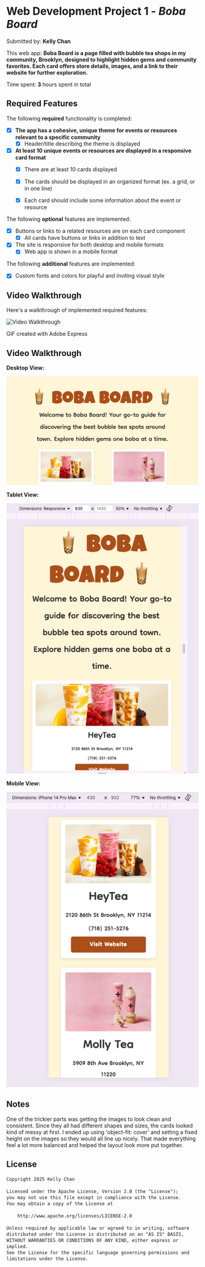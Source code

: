 # Web Development Project 1 - *Boba Board*

Submitted by: **Kelly Chan**

This web app: **Boba Board is a page filled with bubble tea shops in my community, Brooklyn, designed to highlight hidden gems and community favorites. Each card offers store details, images, and a link to their website for further exploration.**

Time spent: **3** hours spent in total

## Required Features

The following **required** functionality is completed:

- [X] **The app has a cohesive, unique theme for events or resources relevant to a specific community**
  - [X] Header/title describing the theme is displayed
- [X] **At least 10 unique events or resources are displayed in a responsive card format**
  - [X] There are at least 10 cards displayed 
  - [X] The cards should be displayed in an organized format (ex. a grid, or in one line)
  - [X] Each card should include some information about the event or resource


The following **optional** features are implemented:

- [X] Buttons or links to a related resources are on each card component
  - [X] All cards have buttons or links in addition to text
- [X] The site is responsive for both desktop and mobile formats
  - [X] Web app is shown in a mobile format

The following **additional** features are implemented:

* [X] Custom fonts and colors for playful and inviting visual style

## Video Walkthrough

Here's a walkthrough of implemented required features:

<img src='Walkthrough.gif' title='Video Walkthrough' width='' alt='Video Walkthrough' />

GIF created with Adobe Express

## Video Walkthrough
**Desktop View:**

<img src='Desktop.png' title='Desktop View' width='' alt='Desktop View' />

**Tablet View:**

<img src='Tablet.png' title='Tablet View' width='' alt='Tablet View' />

**Mobile View:**

<img src='Moblie.png' title='Mobile View' width='' alt='Mobile View' />

## Notes

One of the trickier parts was getting the images to look clean and consistent. Since they all had different shapes and sizes, the cards looked kind of messy at first. I ended up using 'object-fit: cover' and setting a fixed height on the images so they would all line up nicely. That made everything feel a lot more balanced and helped the layout look more put together.

## License

    Copyright 2025 Kelly Chan

    Licensed under the Apache License, Version 2.0 (the "License");
    you may not use this file except in compliance with the License.
    You may obtain a copy of the License at

        http://www.apache.org/licenses/LICENSE-2.0

    Unless required by applicable law or agreed to in writing, software
    distributed under the License is distributed on an "AS IS" BASIS,
    WITHOUT WARRANTIES OR CONDITIONS OF ANY KIND, either express or implied.
    See the License for the specific language governing permissions and
    limitations under the License.